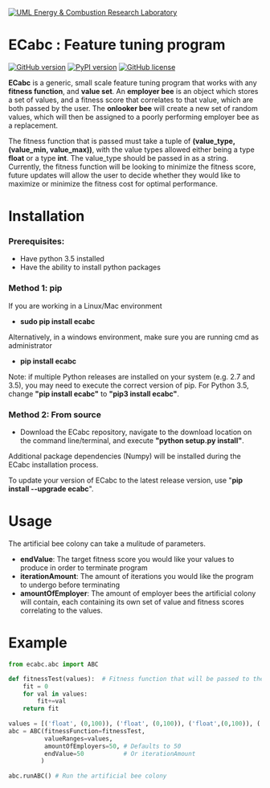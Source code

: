 [![UML Energy & Combustion Research Laboratory](http://faculty.uml.edu/Hunter_Mack/uploads/9/7/1/3/97138798/1481826668_2.png)](http://faculty.uml.edu/Hunter_Mack/)

# ECabc : Feature tuning program 

[![GitHub version](https://badge.fury.io/gh/hgromer%2Fecabc.svg)](https://badge.fury.io/gh/hgromer%2Fecabc)
[![PyPI version](https://badge.fury.io/py/ECabc.svg)](https://badge.fury.io/py/ECabc)
[![GitHub license](https://img.shields.io/badge/license-MIT-blue.svg)](https://github.com/hgromer/Artificial-Bee-Colony/blob/master/LICENSE)

**ECabc** is a generic, small scale feature tuning program that works with any **fitness function**, and **value set**. An **employer bee** is an object which stores a set of values, and a fitness score that correlates to that value, which are both passed by the user. The **onlooker bee** will create a new set of random values, which will then be assigned to a poorly performing employer bee as a replacement. 

The fitness function that is passed must take a tuple of **(value_type, (value_min, value_max))**, with the value types allowed either being a type **float** or a type **int**. The value_type should be passed in as a string. Currently, the fitness function will be looking to minimize the fitness score, future updates will allow the user to decide whether they would like to maximize or minimize the fitness cost for optimal performance.

# Installation

### Prerequisites:
- Have python 3.5 installed
- Have the ability to install python packages

### Method 1: pip
If you are working in a Linux/Mac environment
- **sudo pip install ecabc**

Alternatively, in a windows environment, make sure you are running cmd as administrator
- **pip install ecabc**

Note: if multiple Python releases are installed on your system (e.g. 2.7 and 3.5), you may need to execute the correct version of pip. For Python 3.5, change **"pip install ecabc"** to **"pip3 install ecabc"**.

### Method 2: From source
- Download the ECabc repository, navigate to the download location on the command line/terminal, and execute 
**"python setup.py install"**. 

Additional package dependencies (Numpy) will be installed during the ECabc installation process.

To update your version of ECabc to the latest release version, use "**pip install --upgrade ecabc**".

# Usage

The artificial bee colony can take a mulitude of parameters.
- **endValue**: The target fitness score you would like your values to produce in order to terminate program
- **iterationAmount**: The amount of iterations you would like the program to undergo before terminating
- **amountOfEmployer**: The amount of employer bees the artificial colony will contain, each containing its own set of value and fitness scores correlating to the values.

# Example

```python
from ecabc.abc import ABC

def fitnessTest(values):  # Fitness function that will be passed to the abc
    fit = 0
    for val in values:
        fit+=val
    return fit
  
values = [('float', (0,100)), ('float', (0,100)), ('float',(0,100)), ('float', (0, 10000))]  # Value type/ranges that will be passed to the abc
abc = ABC(fitnessFunction=fitnessTest, 
          valueRanges=values, 
          amountOfEmployers=50, # Defaults to 50
          endValue=50           # Or iterationAmount
         )
         
abc.runABC() # Run the artificial bee colony
```


